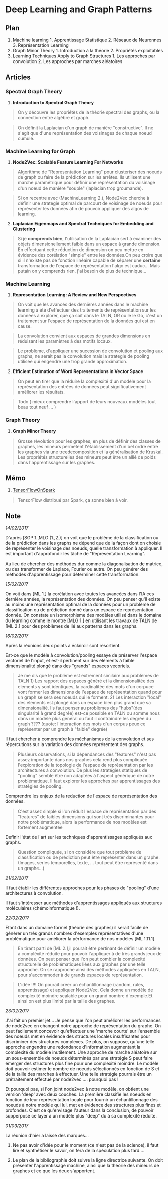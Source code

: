 # Deep Learning and Graph Patterns
## Plan
  1. Machine learning
    1. Apprentissage Statistique
    2. Réseaux de Neuronnes
    3. Représentation Learning
  2. Graph Minor Theory
    1. Introduction à la théorie
    2. Propriétés exploitables
  3. Learning Techniques Apply to Graph Structures
    1. Les approches par convolution
    2. Les approches par marches aléatoires
## Articles

### Spectral Graph Theory

1. **Introduction to Spectral Graph Theory**

  > On y découvre les propriétès de la théorie spectral des graphs, ou la connection entre algèbre et graph.

  > On définit la Laplacian d'un graph de manière "constructive". Il ne s'agit que d'une représentation des voisinages de chaque noeud cumulé.

### Machine Learning for Graph

1. **Node2Vec: Scalable Feature Learning For Networks**

  > Algorithme de "Representation Learning" pour clusteriser des noeuds de graph ou faire de la prédiction sur les arrêtes. Ils utilisent une marche paramétrique pour définir une représentation du voisinage d'un noeud de manière "souple" (laplacian trop groumande).

  > Si on recentre avec (MachineLearning 2.), Node2Vec cherche à définir une strategie optimal de parcourt de voisinage de noeuds pour représenter les données afin de pouvoir appliquer des algos de learning.

2. **Laplacian Eigenmaps and Spectral Techniques for Embedding and Clustering**

  > Si je **comprends bien**, l'utilisation de la Laplacian sert à examiner des objets dimensionellement faible dans un espace à grande dimension. En effectuant cette réduction de dimension on peu mettre en évidence des corélation "simple" entre les données.On peu croire que si il n'existe pas de fonction linéaire capable de séparer une **certaine** transformation de l'espace de représentation l'algo est caduc...  Mais putain on y comprends rien, j'ai besoin de plus de technique...

### Machine Learning

1. **Representation Learning: A Review and New Perspectives**

  > On voit que les avancés des dernières années dans le machine learning à été d'effectuer des traitements de représentation sur les données à explorer, que ça soit dans le TALN, OR ou le le Go, c'est un traitement sur l'espace de représentation de la données qui est en cause.

  > La convolution convient aux espaces de grandes dimensions en réduisant les paramètres à des motifs locaux.

  > Le problème, d'appliquer une sucession de convolution et pooling aux graphs, ne serait pas la convolution mais la strategie de pooling utilisée qui engendre une trop grande approximation.




2. **Efficient Estimation of Word Representations in Vector Space**

  > On peut en tirer que la réduire la complexité d'un modèle pour la représentation des entrées de données peut significativement améliorer les résultats.

  > Todo ( mieux comprendre l'apport de leurs nouveaux modèles tout beau tout neuf ... )

### Graph Theory

1. **Graph Minor Theory**

  > Grosse révolution pour les graphes, en plus de définir des classes de graphes, les mineurs permetent l'établissement d'un bel ordre entre les graphes via une treedecomposition et la généralisation de Kruskal. Les propriétés structurelles des mineurs peut être un allié de poids dans l'apprentissage sur les graphes.

## Mémo

1. [TensorFlowOnSpark](https://github.com/yahoo/TensorFlowOnSpark)

  > TensorFlow distribué par Spark, ça sonne bien à voir.

## Note

  _14/02/2017_

  D'après [SGP 1.,MLG (1.,2.)] on voit que le problème de la classification ou de la prédiction dans les graphs ne dépend que de la façon dont on choisie de représenter le voisinage des noeuds, quelle transformation à appliquer. Il est important d'approfondir les tâche de "Representation Learning".

  Au lieu de chercher des méthodes dur comme la diagonalisation de matrice, ou des transformer de Laplace, Fourier ou autre. On peu générer des méthodes d'apprentissage pour déterminer cette transformation.

  _15/02/2017_

  On voit dans [ML 1.] la corélation avec toutes les avancées dans l'IA ces dernière années, la représentation des données. On peu penser qu'il existe au moins une représentation optimal de la données pour un problème de classification ou de prédiction donné dans un espace de représentation donnée. On constate un isomorphisme des modèles utilisé dans le domaine du learning comme le montre [MLG 1.] en utilisant les travaux de TALN de [ML 2.] pour des problèmes de lié aux patterns dans les graphs.

  _16/02/2017_

  Après la réunions deux points à éclaircir sont resortient.

  Est-ce que le modèle à convolution/pooling essaye de préserver l'espace vectoriel de l'input, et est-il pértinent sur des éléments à faible dimensionalité plongé dans des "grands" espaces vecoriels.

  > Je me dis que le problème est extrement similaire aux problèmes de TALN
    1) Les rapport des espaces généré et la dimensionalitée des elements y sont identiques, la cardinalitée des mots d'un corpuce vont former les dimensions de l'espace de représentation quand pour un graph se sera ses noeuds qui le forment.
    2) Les interaction "local" des elements est plongé dans un espace bien plus grand que sa dimensionalité.
    Ils faut penser au problèmes des "hubs"(des singularité à grand degrée) est-ce possible en TALN ou somme nous dans un modèle plus général ou faut il contraindre les degrée du graph ???? (quote: l'interaction des mots d'un corpus peux ce représenter par un graph à "faible" degrée)

  Il faut chercher à comprendre les méchanismes de la convolution et ses répercutions sur la variation des données représentent des graphs.

  > Plusieurs observations, si la dépendances des "features" n'est pas assez importante dans nos graphes cela rend plus compliquée l'exploration de la topologie de l'espace de représentation par les architectures à convolution. De plus les stratégies statiques de "pooling" semble être non adaptées à l'aspect générique de notre problématique. Il faut explorer les approches par apprentissages des stratégies de pooling.  

  Comprendre les enjeux de la reduction de l'espace de représentation des données.

  > C'est assez simple si l'on réduit l'espace de représentation par des "features" de faibles dimensions qui sont très discriminantes pour notre problématique, alors la performance de nos modèles est fortement augmentée

  Definir l'état de l'art sur les techniques d'apprentissages appliqués aux graphs.

  > Question compliquée, si on considére que tout problème de classification ou de prédiction peut être représenter dans un graphe.
  (Images, series temporelles, texte, ... tout peut être représenté dans un graphe...)

  _21/02/2017_

  Il faut établir les différentes approches pour les phases de "pooling" d'une architectures à convolution.

  Il faut s'intéresser aux méthodes d'apprentissages appliqués aux structures moléculaires (chémoinformatique !).

  _22/02/2017_

  Etant dans un domaine formel (théorie des graphes) il serait facile de générer un très grands nombres d'exemples représentatives d'une problématique pour améliorer la pérformance de nos modèles [ML 1.11.1].

  > En tirant parti de [ML 2.],il pourait être pertinant de définir un modèle à compléxité réduite pour pouvoir l'appliquer à de très grands jeux de données. On peut penser que l'on peut combler la complexité structurelle de problématiques liées aux graphes par une telle approche. On se rapproche ainsi des méthodes appliquées en TALN, pour s'accommoder à de grands espaces de représentation.

  > L'idée !!!! On pourait créer un échantillonnage (random, rules, apprentissage) et appliquer Node2Vec. Cela donne un modèle de complexité moindre scalable pour un grand nombre d'exemple.Et ainsi on est plus limité par la taille des graphes.

  _23/02/2017_

  J'ai fait un premier jet...
  Je pense que l'on peut améliorer les performances de node2vec en changent notre approche de représentation du graphe.
  On peut facilement concevoir qu'effectuer une 'marche courte' sur l'ensemble des noeuds met en évidence des structures locales insuffisantes pour discriminer des structures complexes. De plus, on suppose, qu'une telle approche engendre une redondance d'information augmentant la complexité du modèle inutilement.
  Une approche de marche aléatoire sur un sous-ensemble de noeuds déterminés par une stratégie S peut faire émerger des structures plus fine pour une complexité moindre. Le modèle doit pouvoir estimer le nombre de noeuds sélectionnés en fonction de S et de la taille des marches à effectuer.
  Une telle stratégie pourrais être un prétraitement effectué par node2vec .... pourquoi pas !

  Et pourquoi pas, si l'on joint node2vec à notre modèle, on obtient une version 'deep' avec deux couches. La première classifie les noeuds en fonction de leur représentation locale pour fournir un échantillonnage des noeuds à notre modèle qui lui, met en évidence des structures plus fines et profondes. C'est ce qu'envisage l'auteur dans la conclusion, de pouvoir supperposé ce layer à un modèle plus "deep" dù à sa complexité réduite.

  _01/03/2017_

  La réunion d'hier a laissé des marques...
  1. Ne pas avoir d'idée pour le moment (ce n'est pas de la science), il faut lire et synthétiser le savoir, on fera de la spéculation plus tard....

  2. Le plan de la bibliographie doit suivre la ligne directrice suivante. On doit présenter l'apprentissage machine, ainsi que la théorie des mineurs de graphes et ce que les deux s'apportent.
